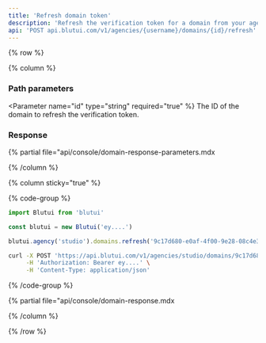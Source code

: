 ```yaml
---
title: 'Refresh domain token'
description: 'Refresh the verification token for a domain from your agency.'
api: 'POST api.blutui.com/v1/agencies/{username}/domains/{id}/refresh'
---
```


{% row %}

{% column %}
### Path parameters

<Parameter name="id" type="string" required="true" %}
The ID of the domain to refresh the verification token.
</Parameter>

### Response

{% partial file="api/console/domain-response-parameters.mdx</include>

{% /column %}

{% column sticky="true" %}

{% code-group %}

```ts {% process=false filename="Node.js" %}
import Blutui from 'blutui'

const blutui = new Blutui('ey....')

blutui.agency('studio').domains.refresh('9c17d680-e0af-4f00-9e28-08c4e38e89e0')
```

```bash {% process=false filename="cURL" %}
curl -X POST 'https://api.blutui.com/v1/agencies/studio/domains/9c17d680-e0af-4f00-9e28-08c4e38e89e0/refresh' \
     -H 'Authorization: Bearer ey....' \
     -H 'Content-Type: application/json'
```

{% /code-group %}

{% partial file="api/console/domain-response.mdx</include>

{% /column %}

{% /row %}
